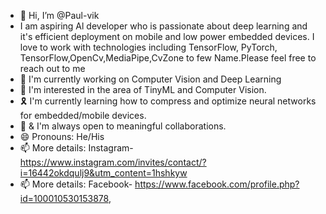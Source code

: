 - 👋 Hi, I’m @Paul-vik
- I am aspiring Al developer who is passionate about deep learning and it's efficient deployment on mobile and low power embedded devices. I love to work with technologies including TensorFlow, PyTorch, TensorFlow,OpenCv,MediaPipe,CvZone to few Name.Please feel free to reach out to me
- 👀 I'm currently working on Computer Vision and Deep Learning
- 🌱 I'm interested in the area of TinyML and Computer Vision.
- 🎗️ I'm currently learning how to compress and optimize neural networks for embedded/mobile devices.
- 🤝 & I'm always open to meaningful collaborations.
- 😄 Pronouns: He/His
- 📫 More details: Instagram- https://www.instagram.com/invites/contact/?i=16442okdqulj9&utm_content=1hshkyw
- 📫 More details: Facebook- https://www.facebook.com/profile.php?id=100010530153878, 

